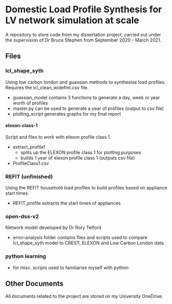 # Domestic Load Profile Synthesis for LV network simulation at scale
A repository to store code from my dissertation project, carried out under the supervision of Dr Bruce Stephen from September 2020 - March 2021. 

## Files


### lcl_shape_syth
Using low carbon london and guassian methods to synthesise load profiles. Requires the lcl_clean_widefmt.csv file. 
 * guassian_model contains 3 functions to generate a day, week or year worth of profiles
 * master.py can be used to generate a year of profiles (output to csv file)
 * plotting_script generates graphs for my final report

#### elexon-class-1
Script and files to work with elexon profile class 1. 
 * extract_profile1 
	- splits up the ELEXON profile class 1 for plotting purposes
	- builds 1 year of elexon profile class 1 (outputs csv file)
 * ProfileClass1.csv 

### REFIT (unfinished)
Using the REFIT household load profiles to build profiles based on appliance start times.
 * REFIT_profile extracts the start times of appliances

### open-dss-v2
Network model developed by Dr Rory Telford
 * error-analysis folder contains files and scripts used to compare lcl_shape_syth model to CREST, ELEXON and Low Carbon London data

### python learning
 * for misc. scripts used to familiarise myself with python

## Other Documents
All documents related to the project are stored on my University OneDrive. 
